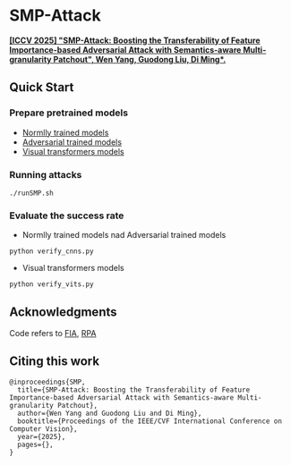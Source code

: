 # SMP-Attack
[**\[ICCV 2025\] "SMP-Attack: Boosting the Transferability of Feature Importance-based Adversarial Attack with Semantics-aware Multi-granularity Patchout", Wen Yang, Guodong Liu, Di Ming*.**]([https://github.com/advml-group](https://github.com/AdvML-Group/SMP-Attack)) 

## Quick Start

### Prepare pretrained models

- [Normlly trained models]( https://github.com/tensorflow/models/tree/master/research/slim)
- [Adversarial trained models]( https://github.com/tensorflow/models/tree/archive/research/adv_imagenet_models)
- [Visual transformers models](https://github.com/rwightman/pytorch-image-models)

### Running attacks

`./runSMP.sh`

### Evaluate the success rate

- Normlly trained models nad Adversarial trained models

`python verify_cnns.py`

- Visual transformers models

`python verify_vits.py`

## Acknowledgments

Code refers to [FIA](https://github.com/hcguoO0/FIA), [RPA](https://github.com/alwaysfoggy/RPA)

## Citing this work

```
@inproceedings{SMP,
  title={SMP-Attack: Boosting the Transferability of Feature Importance-based Adversarial Attack with Semantics-aware Multi-granularity Patchout},
  author={Wen Yang and Guodong Liu and Di Ming},
  booktitle={Proceedings of the IEEE/CVF International Conference on Computer Vision},
  year={2025},
  pages={},
}
```